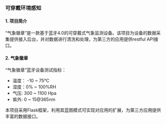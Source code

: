 ### 可穿戴环境感知  
#### 1. 项目简介   
 
“气象徽章”是一款基于蓝牙4.0的可穿戴式气象监测设备。该项目为设备的数据采集提供接入后台，并对数据进行清洗和处理，为第三方的应用提供restful API接口。  
#### 2. 气象徽章  

“气象徽章”蓝牙设备测试指标：    

* 温度： -10 ~ 75℃  
* 湿度：0% ~ 100%RH 
* 气压: 300 ~ 1100 Hpa
* 紫外: 0 ~ 15@365nm  

本项目采用Flask框架，利用其蓝图模式可实现对应用的扩展，为第三方应用提供丰富的数据接口。 


